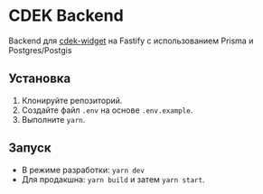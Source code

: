 # CDEK Backend

Backend для [cdek-widget](https://github.com/ubzor/cdek-widget) на Fastify с использованием Prisma и Postgres/Postgis

## Установка

1. Клонируйте репозиторий.
2. Создайте файл `.env` на основе `.env.example`.
3. Выполните `yarn`.

## Запуск

-   В режиме разработки: `yarn dev`
-   Для продакшна: `yarn build` и затем `yarn start`.
